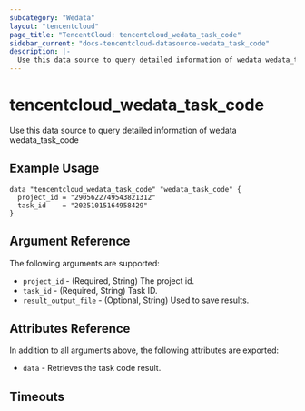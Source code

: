 ```yaml
---
subcategory: "Wedata"
layout: "tencentcloud"
page_title: "TencentCloud: tencentcloud_wedata_task_code"
sidebar_current: "docs-tencentcloud-datasource-wedata_task_code"
description: |-
  Use this data source to query detailed information of wedata wedata_task_code
---
```


# tencentcloud_wedata_task_code

Use this data source to query detailed information of wedata wedata_task_code

## Example Usage

```hcl
data "tencentcloud_wedata_task_code" "wedata_task_code" {
  project_id = "2905622749543821312"
  task_id    = "20251015164958429"
}
```

## Argument Reference

The following arguments are supported:

* `project_id` - (Required, String) The project id.
* `task_id` - (Required, String) Task ID.
* `result_output_file` - (Optional, String) Used to save results.

## Attributes Reference

In addition to all arguments above, the following attributes are exported:

* `data` - Retrieves the task code result.


## Timeouts

<no value>


